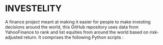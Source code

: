# INVESTELITY

A finance project meant at making it easier for people to make investing decisions around the world, this GitHub repository uses data from YahooFinance to rank and list equities from around the world based on risk-adjusted return.
It comprises the following Python scripts :


